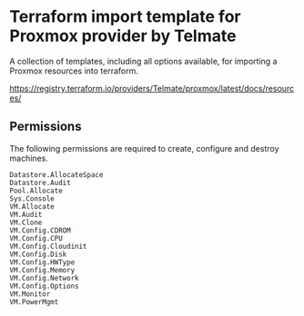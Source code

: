 # Terraform import template for Proxmox provider by Telmate
A collection of templates, including all options available, for importing a Proxmox resources into terraform.

https://registry.terraform.io/providers/Telmate/proxmox/latest/docs/resources/

## Permissions

The following permissions are required to create, configure and destroy machines.

```
Datastore.AllocateSpace
Datastore.Audit
Pool.Allocate
Sys.Console
VM.Allocate
VM.Audit
VM.Clone
VM.Config.CDROM
VM.Config.CPU
VM.Config.Cloudinit
VM.Config.Disk
VM.Config.HWType
VM.Config.Memory
VM.Config.Network
VM.Config.Options
VM.Monitor
VM.PowerMgmt
```
